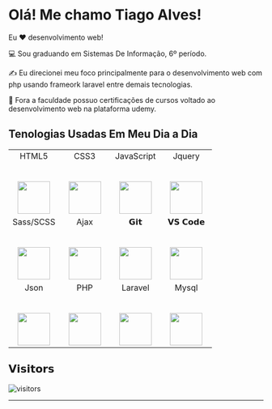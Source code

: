 # Olá! Me chamo Tiago Alves!

Eu ❤️ desenvolvimento web!

:computer: Sou graduando em Sistemas De Informação, 6º período.

:writing_hand: Eu direcionei meu foco principalmente para o desenvolvimento web com php usando frameork laravel entre demais tecnologias. 

:vulcan_salute: Fora a faculdade possuo certificações de cursos voltado ao desenvolvimento web na plataforma udemy.

## Tenologias Usadas Em Meu Dia a Dia

<table>
  <tbody>
    <tr valign="top">
      <td width="25%" align="center">
        <span>HTML5</span><br><br><br>
        <img height="64px" src="https://cdn.svgporn.com/logos/html-5.svg">
      </td>
      <td width="25%" align="center">
        <span>CSS3</span><br><br><br>
        <img height="64px" src="https://cdn.svgporn.com/logos/css-3.svg">
      </td>
      <td width="25%" align="center">
        <span>JavaScript</span><br><br><br>
        <img height="64px" src="https://cdn.svgporn.com/logos/javascript.svg">
      </td>
      <td width="25%" align="center">
        <span>Jquery</span><br><br><br>
        <img height="64px" src="https://miro.medium.com/max/500/1*Mmuvv0ITyhR0LnBTGoPb5A.jpeg">
      </td>
    </tr>
    <tr valign="top">
      <td width="25%" align="center">
        <span>Sass/SCSS</span><br><br><br>
        <img height="64px" src="https://cdn.svgporn.com/logos/sass.svg">
      </td>
      <td width="25%" align="center">
        <span>Ajax</span><br><br><br>
        <img height="64px" src="https://banner2.cleanpng.com/20190304/jvu/kisspng-ajax-logo-javascript-jquery-xml-ajax-tutorial-getting-started-using-ajax-in-your-5c7dd43aae0165.7155111215517502027127.jpg">
      </td>
      <td width="25%" align="center">
        <span>𝗚𝗶𝘁</span><br><br><br>
        <img height="64px" src="https://cdn.svgporn.com/logos/git-icon.svg">
      </td>
      <td width="25%" align="center">
        <span>𝗩𝗦 𝗖𝗼𝗱𝗲</span><br><br><br>
        <img height="64px" src="https://cdn.svgporn.com/logos/visual-studio-code.svg">
      </td>
    </tr>
    <tr valign="top">
      <td width="25%" align="center">
        <span>Json</span><br><br><br>
        <img height="64px" src="https://s3-eu-west-1.amazonaws.com/wia-flarum-bucket/2018-06-19/1529425868-938451-json.png">
      </td>
      <td width="25%" align="center">
        <span>PHP</span><br><br><br>
        <img height="64px" src="https://upload.wikimedia.org/wikipedia/commons/2/27/PHP-logo.svg">
      </td>
      <td width="25%" align="center">
        <span>Laravel</span><br><br><br>
        <img height="64px" src="https://miro.medium.com/max/2800/1*NMtf6MnMoqWW_AhIxbgNjA.png">
      </td>
      <td width="25%" align="center">
        <span>Mysql</span><br><br><br>
        <img height="64px" src="https://www.impacta.com.br/blog/wp-content/uploads/2015/04/mysql1.jpg">
      </td>
    </tr>
  </tbody>
</table>



## 𝗩𝗶𝘀𝗶𝘁𝗼𝗿𝘀

![visitors](https://visitor-badge.glitch.me/badge?page_id=Tiago-Alves-dos-Santos.Tiago-Alves-dos-Santos)

---


<!--
**Tiago-Alves-dos-Santos/Tiago-Alves-dos-Santos** is a ✨ _special_ ✨ repository because its `README.md` (this file) appears on your GitHub profile.

Here are some ideas to get you started:

- 🔭 I’m currently working on ...
- 🌱 I’m currently learning ...
- 👯 I’m looking to collaborate on ...
- 🤔 I’m looking for help with ...
- 💬 Ask me about ...
- 📫 How to reach me: ...
- 😄 Pronouns: ...
- ⚡ Fun fact: ...


https://github.com/kautukkundan/Awesome-Profile-README-templates/blob/master/tabular/xiaoluoboding.md
https://github.com/kautukkundan/Awesome-Profile-README-templates/edit/master/tabular/DiptoChakrabarty.md

site de layouts da pagina de perfil git
https://github.com/kautukkundan/Awesome-Profile-README-templates/blob/master/short-and-sweet/MillyCodes.md


https://github.com/kautukkundan/Awesome-Profile-README-templates
-->
